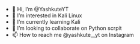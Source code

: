 - 👋 Hi, I’m @YashkuteYT
- 👀 I’m interested in Kali Linux
- 🌱 I’m currently learning Kali
- 💞️ I’m looking to collaborate on Python scrpit 
- 📫 How to reach me @yashkute__yt on Instagram

<!---
YashkuteYT/YashkuteYT is a ✨ special ✨ repository because its `README.md` (this file) appears on your GitHub profile.
You can click the Preview link to take a look at your changes.
--->

